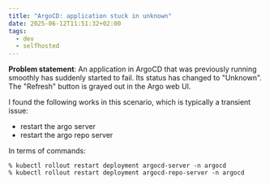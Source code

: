 ```yaml
---
title: "ArgoCD: application stuck in unknown"
date: 2025-06-12T11:51:32+02:00
tags:
  - dev
  - selfhosted
---
```


**Problem statement**: An application in ArgoCD that was previously running
smoothly has suddenly started to fail. Its status has changed to "Unknown".
The "Refresh" button is grayed out in the Argo web UI.

I found the following works in this scenario, which is typically a transient
issue:

- restart the argo server
- restart the argo repo server

In terms of commands:

```shell
% kubectl rollout restart deployment argocd-server -n argocd
% kubectl rollout restart deployment argocd-repo-server -n argocd
```

